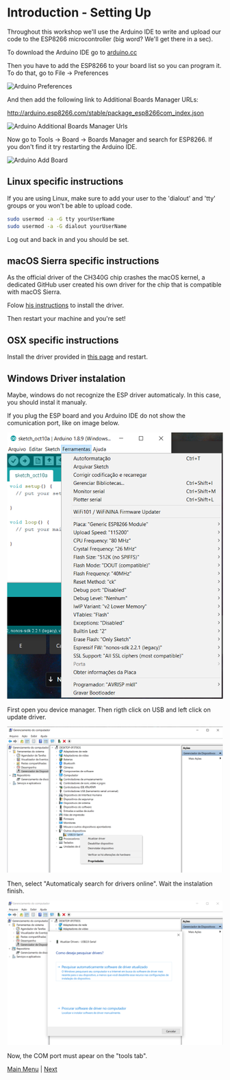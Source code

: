 # Introduction - Setting Up

Throughout this workshop we'll use the Arduino IDE to write and upload our code to the ESP8266 microcontroller (big word? We'll get there in a sec).

To download the Arduino IDE go to [arduino.cc](http://arduino.cc)

Then you have to add the ESP8266 to your board list so you can program it. To do that, go to File -> Preferences

![Arduino Preferences](../content/images/arduino1.png)

And then add the following link to Additional Boards Manager URLs:

http://arduino.esp8266.com/stable/package_esp8266com_index.json

![Arduino Additional Boards Manager Urls](../content/images/arduino2.png)

Now go to Tools -> Board -> Boards Manager and search for ESP8266. If you don't find it try restarting the Arduino IDE.

![Arduino Add Board](../content/images/arduino3.png)

## Linux specific instructions

If you are using Linux, make sure to add your user to the 'dialout' and 'tty' groups or you won't be able to upload code.

```bash
sudo usermod -a -G tty yourUserName
sudo usermod -a -G dialout yourUserName
```

Log out and back in and you should be set.

## macOS Sierra specific instructions

As the official driver of the CH340G chip crashes the macOS kernel, a dedicated GitHub user created his own driver for the chip that is compatible with macOS Sierra.

Folow [his instructions](https://github.com/adrianmihalko/ch340g-ch34g-ch34x-mac-os-x-driver) to install the driver.

Then restart your machine and you're set!

## OSX specific instructions

Install the driver provided in [this page](https://wiki.wemos.cc/downloads) and restart.




## Windows Driver instalation 

Maybe, windows do not recognize the ESP driver automaticaly. In this case, you should instal it manualy. 

If you plug the ESP board and you Arduino IDE do not show the comunication port, like on image below. 

![Photoresistor1](./images/com0.png)

First open you device manager. Then rigth click on USB and left click on update driver.

![Photoresistor2](./images/di.png)

Then, select "Automaticaly search for drivers online". Wait the instalation finish.


![Photoresistor3](./images/dii.png)

Now, the COM port must apear on the "tools tab". 

[Main Menu](../readme.md) | [Next](../content/microcontroller.md)
